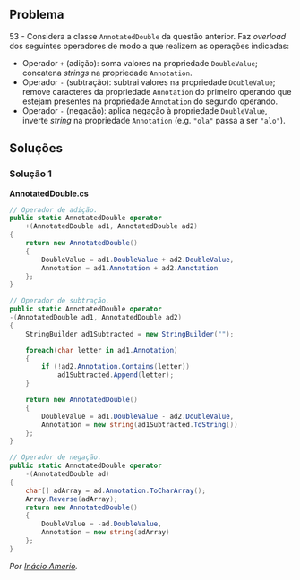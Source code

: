 ## Problema

53 - Considera a classe `AnnotatedDouble` da questão anterior. Faz _overload_
dos seguintes operadores de modo a que realizem as operações indicadas:

* Operador `+` (adição): soma valores na propriedade `DoubleValue`; concatena
  _strings_ na propriedade `Annotation`.
* Operador `-` (subtração): subtrai valores na propriedade `DoubleValue`;
  remove caracteres da propriedade `Annotation` do primeiro operando que
  estejam presentes na propriedade `Annotation` do segundo operando.
* Operador `-` (negação): aplica negação à propriedade `DoubleValue`, inverte
  _string_ na propriedade `Annotation` (e.g. `"ola"` passa a ser `"alo"`).

## Soluções

### Solução 1

**AnnotatedDouble.cs**

```cs
// Operador de adição.
public static AnnotatedDouble operator
    +(AnnotatedDouble ad1, AnnotatedDouble ad2)
{
    return new AnnotatedDouble()
    {
        DoubleValue = ad1.DoubleValue + ad2.DoubleValue,
        Annotation = ad1.Annotation + ad2.Annotation
    };
}

// Operador de subtração.
public static AnnotatedDouble operator
-(AnnotatedDouble ad1, AnnotatedDouble ad2)
{
    StringBuilder ad1Subtracted = new StringBuilder("");

    foreach(char letter in ad1.Annotation)
    {
        if (!ad2.Annotation.Contains(letter))
            ad1Subtracted.Append(letter);
    }

    return new AnnotatedDouble()
    {
        DoubleValue = ad1.DoubleValue - ad2.DoubleValue,
        Annotation = new string(ad1Subtracted.ToString())
    };
}

// Operador de negação.
public static AnnotatedDouble operator
    -(AnnotatedDouble ad)
{
    char[] adArray = ad.Annotation.ToCharArray();
    Array.Reverse(adArray);
    return new AnnotatedDouble()
    {
        DoubleValue = -ad.DoubleValue,
        Annotation = new string(adArray)
    };
}
```

*Por [Inácio Amerio](https://github.com/FPTheFluffyPawed).*